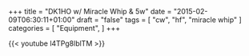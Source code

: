 +++
title = "DK1HO w/ Miracle Whip & 5w"
date = "2015-02-09T06:30:11+01:00"
draft = "false"
tags = [
    "cw",
    "hf",
    "miracle whip"
]
categories = [
    "Equipment",
]
+++

{{< youtube l4TPg8lblTM >}}

